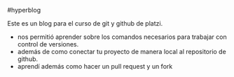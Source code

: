 #hyperblog

Este es un blog para el curso de git y github de platzi.

* nos permitió aprender sobre los comandos necesarios para trabajar con control de versiones.
* además de como conectar tu proyecto de manera local al repositorio de github.
* aprendí además como hacer un pull request y un fork

